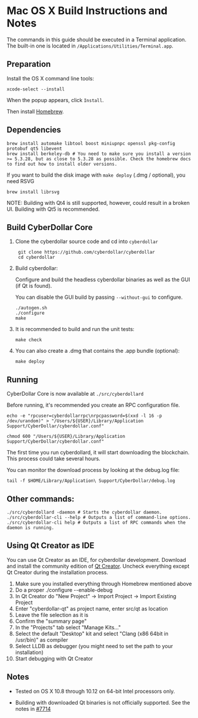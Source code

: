 Mac OS X Build Instructions and Notes
====================================
The commands in this guide should be executed in a Terminal application.
The built-in one is located in `/Applications/Utilities/Terminal.app`.

Preparation
-----------
Install the OS X command line tools:

`xcode-select --install`

When the popup appears, click `Install`.

Then install [Homebrew](https://brew.sh).

Dependencies
----------------------

    brew install automake libtool boost miniupnpc openssl pkg-config protobuf qt5 libevent
    brew install berkeley-db # You need to make sure you install a version >= 5.3.28, but as close to 5.3.28 as possible. Check the homebrew docs to find out how to install older versions.

If you want to build the disk image with `make deploy` (.dmg / optional), you need RSVG

    brew install librsvg

NOTE: Building with Qt4 is still supported, however, could result in a broken UI. Building with Qt5 is recommended.

Build CyberDollar Core
------------------------

1. Clone the cyberdollar source code and cd into `cyberdollar`

        git clone https://github.com/cyberdollar/cyberdollar
        cd cyberdollar

2.  Build cyberdollar:

    Configure and build the headless cyberdollar binaries as well as the GUI (if Qt is found).

    You can disable the GUI build by passing `--without-gui` to configure.

        ./autogen.sh
        ./configure
        make

3.  It is recommended to build and run the unit tests:

        make check

4.  You can also create a .dmg that contains the .app bundle (optional):

        make deploy

Running
-------

CyberDollar Core is now available at `./src/cyberdollard`

Before running, it's recommended you create an RPC configuration file.

    echo -e "rpcuser=cyberdollarrpc\nrpcpassword=$(xxd -l 16 -p /dev/urandom)" > "/Users/${USER}/Library/Application Support/CyberDollar/cyberdollar.conf"

    chmod 600 "/Users/${USER}/Library/Application Support/CyberDollar/cyberdollar.conf"

The first time you run cyberdollard, it will start downloading the blockchain. This process could take several hours.

You can monitor the download process by looking at the debug.log file:

    tail -f $HOME/Library/Application\ Support/CyberDollar/debug.log

Other commands:
-------

    ./src/cyberdollard -daemon # Starts the cyberdollar daemon.
    ./src/cyberdollar-cli --help # Outputs a list of command-line options.
    ./src/cyberdollar-cli help # Outputs a list of RPC commands when the daemon is running.

Using Qt Creator as IDE
------------------------
You can use Qt Creator as an IDE, for cyberdollar development.
Download and install the community edition of [Qt Creator](https://www.qt.io/download/).
Uncheck everything except Qt Creator during the installation process.

1. Make sure you installed everything through Homebrew mentioned above
2. Do a proper ./configure --enable-debug
3. In Qt Creator do "New Project" -> Import Project -> Import Existing Project
4. Enter "cyberdollar-qt" as project name, enter src/qt as location
5. Leave the file selection as it is
6. Confirm the "summary page"
7. In the "Projects" tab select "Manage Kits..."
8. Select the default "Desktop" kit and select "Clang (x86 64bit in /usr/bin)" as compiler
9. Select LLDB as debugger (you might need to set the path to your installation)
10. Start debugging with Qt Creator

Notes
-----

* Tested on OS X 10.8 through 10.12 on 64-bit Intel processors only.

* Building with downloaded Qt binaries is not officially supported. See the notes in [#7714](https://github.com/cyberdollar/cyberdollar/issues/7714)
